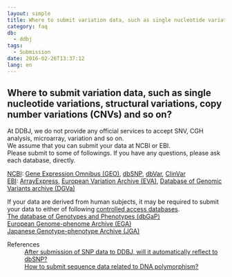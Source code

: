 ```yaml
---
layout: simple
title: Where to submit variation data, such as single nucleotide variations, structural variations, copy number variations (CNVs) and so on?
category: faq
db:
  - ddbj
tags: 
  - Submission
date: 2016-02-26T13:37:12
lang: en
---
```


## Where to submit variation data, such as single nucleotide variations, structural variations, copy number variations (CNVs) and so on?

<p>At DDBJ, we do not provide any official services to accept SNV, CGH analysis, microarray, variation and so on. <br>We assume that you can submit your data at NCBI or EBI. <br>Please submit to some of followings. If you have any questions, please ask each database, directly. </p>
<p><a href="http://www.ncbi.nlm.nih.gov/">NCBI</a>: <a href="http://www.ncbi.nlm.nih.gov/geo/">Gene Expression Omnibus (GEO)</a>, <a href="http://www.ncbi.nlm.nih.gov/SNP/">dbSNP</a>, <a href="http://www.ncbi.nlm.nih.gov/dbvar">dbVar</a>, <a href="http://www.ncbi.nlm.nih.gov/clinvar/">ClinVar</a><br><a href="http://www.ebi.ac.uk/">EBI</a>: <a href="http://www.ebi.ac.uk/arrayexpress/">ArrayExpress</a>, <a href="http://www.ebi.ac.uk/eva/">European Variation Archive (EVA)</a>, <a href="http://www.ebi.ac.uk/dgva">Database of Genomic Variants archive (DGVa)</a></p>
<p>If your data are derived from human subjects, it may be required to submit your data to either of following <a href="/policies-e.html#human">controlled access databases</a>. <br><a href="http://www.ncbi.nlm.nih.gov/gap">The database of Genotypes and Phenotypes (dbGaP)</a><br><a href="http://www.ebi.ac.uk/ega/">European Genome-phenome Archive (EGA)</a><br><a href="/jga/index-e.html">Japanese Genotype-phenotype Archive (JGA)</a></p>
<dl><dt>References</dt>
  <dd><a href="/faq/en/submit-snp-reflect-dbsnp-e.html">After submission of SNP data to DDBJ, will it automatically reflect to dbSNP?</a></dd>
  <dd><a href="/faq/en/how-to-submit-dna-polymorphism-e.html">How to submit sequence data related to DNA polymorphism?</a></dd>
</dl>
